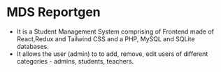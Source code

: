 # MDS Reportgen
- It is a Student Management System comprising of Frontend made of React,Redux and Tailwind CSS and a PHP, MySQL and SQLite databases.
- It allows the user (admin) to to add, remove, edit users of different categories - admins, students, teachers.
 

 
